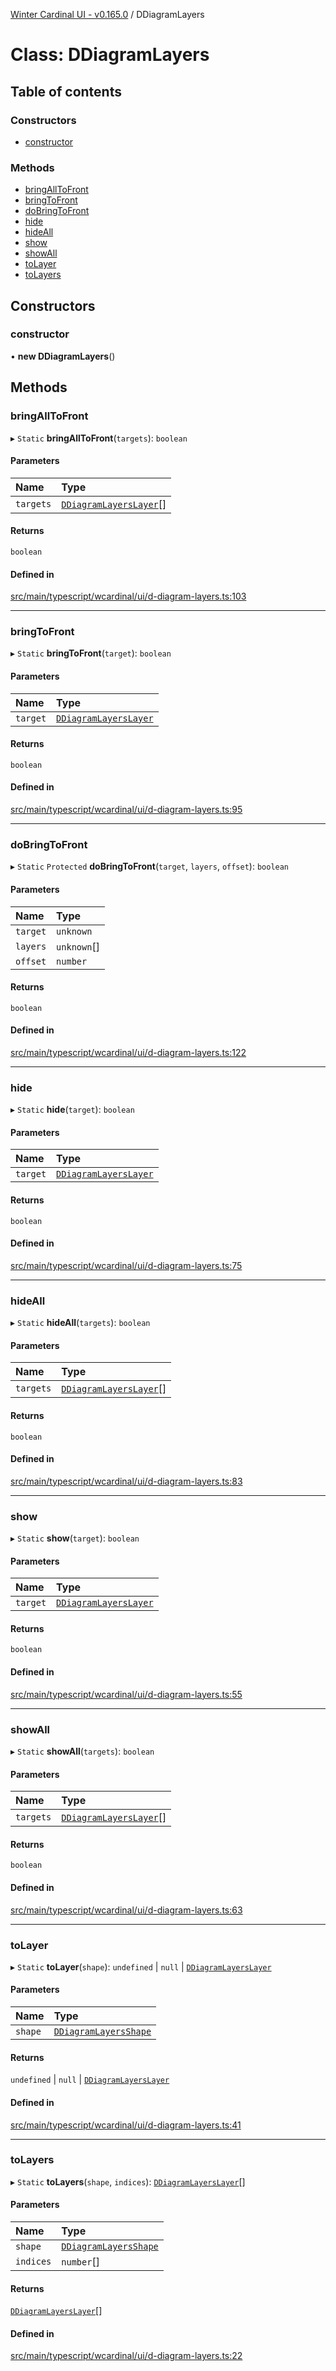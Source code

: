 [Winter Cardinal UI - v0.165.0](../index.md) / DDiagramLayers

# Class: DDiagramLayers

## Table of contents

### Constructors

- [constructor](DDiagramLayers.md#constructor)

### Methods

- [bringAllToFront](DDiagramLayers.md#bringalltofront)
- [bringToFront](DDiagramLayers.md#bringtofront)
- [doBringToFront](DDiagramLayers.md#dobringtofront)
- [hide](DDiagramLayers.md#hide)
- [hideAll](DDiagramLayers.md#hideall)
- [show](DDiagramLayers.md#show)
- [showAll](DDiagramLayers.md#showall)
- [toLayer](DDiagramLayers.md#tolayer)
- [toLayers](DDiagramLayers.md#tolayers)

## Constructors

### constructor

• **new DDiagramLayers**()

## Methods

### bringAllToFront

▸ `Static` **bringAllToFront**(`targets`): `boolean`

#### Parameters

| Name | Type |
| :------ | :------ |
| `targets` | [`DDiagramLayersLayer`](../index.md#ddiagramlayerslayer)[] |

#### Returns

`boolean`

#### Defined in

[src/main/typescript/wcardinal/ui/d-diagram-layers.ts:103](https://github.com/winter-cardinal/winter-cardinal-ui/blob/v0.165.0/src/main/typescript/wcardinal/ui/d-diagram-layers.ts#L103)

___

### bringToFront

▸ `Static` **bringToFront**(`target`): `boolean`

#### Parameters

| Name | Type |
| :------ | :------ |
| `target` | [`DDiagramLayersLayer`](../index.md#ddiagramlayerslayer) |

#### Returns

`boolean`

#### Defined in

[src/main/typescript/wcardinal/ui/d-diagram-layers.ts:95](https://github.com/winter-cardinal/winter-cardinal-ui/blob/v0.165.0/src/main/typescript/wcardinal/ui/d-diagram-layers.ts#L95)

___

### doBringToFront

▸ `Static` `Protected` **doBringToFront**(`target`, `layers`, `offset`): `boolean`

#### Parameters

| Name | Type |
| :------ | :------ |
| `target` | `unknown` |
| `layers` | `unknown`[] |
| `offset` | `number` |

#### Returns

`boolean`

#### Defined in

[src/main/typescript/wcardinal/ui/d-diagram-layers.ts:122](https://github.com/winter-cardinal/winter-cardinal-ui/blob/v0.165.0/src/main/typescript/wcardinal/ui/d-diagram-layers.ts#L122)

___

### hide

▸ `Static` **hide**(`target`): `boolean`

#### Parameters

| Name | Type |
| :------ | :------ |
| `target` | [`DDiagramLayersLayer`](../index.md#ddiagramlayerslayer) |

#### Returns

`boolean`

#### Defined in

[src/main/typescript/wcardinal/ui/d-diagram-layers.ts:75](https://github.com/winter-cardinal/winter-cardinal-ui/blob/v0.165.0/src/main/typescript/wcardinal/ui/d-diagram-layers.ts#L75)

___

### hideAll

▸ `Static` **hideAll**(`targets`): `boolean`

#### Parameters

| Name | Type |
| :------ | :------ |
| `targets` | [`DDiagramLayersLayer`](../index.md#ddiagramlayerslayer)[] |

#### Returns

`boolean`

#### Defined in

[src/main/typescript/wcardinal/ui/d-diagram-layers.ts:83](https://github.com/winter-cardinal/winter-cardinal-ui/blob/v0.165.0/src/main/typescript/wcardinal/ui/d-diagram-layers.ts#L83)

___

### show

▸ `Static` **show**(`target`): `boolean`

#### Parameters

| Name | Type |
| :------ | :------ |
| `target` | [`DDiagramLayersLayer`](../index.md#ddiagramlayerslayer) |

#### Returns

`boolean`

#### Defined in

[src/main/typescript/wcardinal/ui/d-diagram-layers.ts:55](https://github.com/winter-cardinal/winter-cardinal-ui/blob/v0.165.0/src/main/typescript/wcardinal/ui/d-diagram-layers.ts#L55)

___

### showAll

▸ `Static` **showAll**(`targets`): `boolean`

#### Parameters

| Name | Type |
| :------ | :------ |
| `targets` | [`DDiagramLayersLayer`](../index.md#ddiagramlayerslayer)[] |

#### Returns

`boolean`

#### Defined in

[src/main/typescript/wcardinal/ui/d-diagram-layers.ts:63](https://github.com/winter-cardinal/winter-cardinal-ui/blob/v0.165.0/src/main/typescript/wcardinal/ui/d-diagram-layers.ts#L63)

___

### toLayer

▸ `Static` **toLayer**(`shape`): `undefined` \| ``null`` \| [`DDiagramLayersLayer`](../index.md#ddiagramlayerslayer)

#### Parameters

| Name | Type |
| :------ | :------ |
| `shape` | [`DDiagramLayersShape`](../interfaces/DDiagramLayersShape.md) |

#### Returns

`undefined` \| ``null`` \| [`DDiagramLayersLayer`](../index.md#ddiagramlayerslayer)

#### Defined in

[src/main/typescript/wcardinal/ui/d-diagram-layers.ts:41](https://github.com/winter-cardinal/winter-cardinal-ui/blob/v0.165.0/src/main/typescript/wcardinal/ui/d-diagram-layers.ts#L41)

___

### toLayers

▸ `Static` **toLayers**(`shape`, `indices`): [`DDiagramLayersLayer`](../index.md#ddiagramlayerslayer)[]

#### Parameters

| Name | Type |
| :------ | :------ |
| `shape` | [`DDiagramLayersShape`](../interfaces/DDiagramLayersShape.md) |
| `indices` | `number`[] |

#### Returns

[`DDiagramLayersLayer`](../index.md#ddiagramlayerslayer)[]

#### Defined in

[src/main/typescript/wcardinal/ui/d-diagram-layers.ts:22](https://github.com/winter-cardinal/winter-cardinal-ui/blob/v0.165.0/src/main/typescript/wcardinal/ui/d-diagram-layers.ts#L22)
